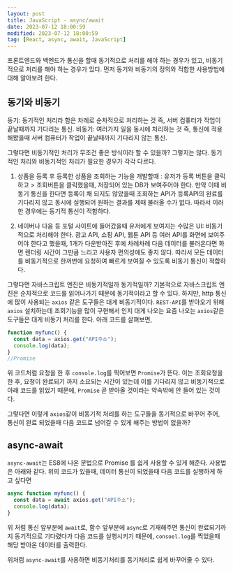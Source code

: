 ```yaml
---
layout: post
title: JavaScript - async/await
date: 2023-07-12 18:00:59
modified: 2023-07-12 18:00:59
tag: [React, async, await, JavaScript]
---
```


프론트엔드와 백엔드가 통신을 할때 동기적으로 처리를 해야 하는 경우가 있고, 비동기적으로 처리를 해야 하는 경우가 있다. 먼저 동기와 비동기의 정의와 적합한 사용방법에 대해 알아보려 한다.

## 동기와 비동기

동기: 동기적인 처리라 함은 차례로 순차적으로 처리하는 것 즉, 서버 컴퓨터가 작업이 끝날때까지 기다리는 통신.
비동기: 여러가지 일을 동시에 처리하는 것 즉, 통신에 적용해봤을때 서버 컴퓨터가 작업이 끝날때까지 기다리지 않는 통신.

그렇다면 비동기적인 처리가 무조건 좋은 방식이라 할 수 있을까?
그렇지는 않다. 동기적인 처리와 비동기적인 처리가 필요한 경우가 각각 다르다.

1. 상품을 등록 후 등록한 상품을 조회하는 기능을 개발할때 :
   유저가 등록 버튼을 클릭하고 > 조회버튼을 클릭했을때, 저장되어 있는 DB가 보여주어야 한다. 만약 이때 비동기 통신을 한다면 등록이 채 되지도 않았을때 조회하는 API가 등록API의 완료를 기다리지 않고 동시에 실행되어 원하는 결과를 제때 불러올 수가 없다. 따라서 이러한 경우에는 동기적 통신이 적합하다.

2. 네이버나 다음 등 포털 사이트에 들어갔을때 유저에게 보여지는 수많은 UI:
   비동기적으로 처리해야 한다. 광고 API, 쇼핑 API, 웹툰 API 등 여러 API를 화면에 보여주어야 한다고 했을때, 1개가 다운받아진 후에 차례차례 다음 데이터를 불러온다면 화면 렌더링 시간이 그만큼 느리고 사용자 편의성에도 좋지 않다. 따라서 모든 데이터를 비동기적으로 한꺼번에 요청하여 빠르게 보여질 수 있도록 비동기 통신이 적합하다.

그렇다면 자바스크립트 엔진은 비동기적일까 동기적일까?
기본적으로 자바스크립트 엔진은 순차적으로 코드를 읽어나가기 때문에 동기적이라고 할 수 있다. 하지만, http 통신에 많이 사용되는 `axios` 같은 도구들은 대게 비동기적이다. `REST-API`를 받아오기 위해 `axios` 설치하는데 조회기능을 많이 구현해서 인지 대게 나오는 요즘 나오는 `axios`같은 도구들은 대게 비동기 처리를 한다. 아래 코드를 살펴보면,

```javascript
function myfunc() {
  const data = axios.get("API주소");
  console.log(data);
}
//Promise
```

위 코드처럼 요청을 한 후 `console.log`를 찍어보면 `Promise`가 뜬다. 이는 조회요청을 한 후, 요청이 완료되기 까지 소요되는 시간이 있는데 이를 기다리지 않고 비동기적으로 아래 코드를 읽었기 때문에, `Promise` 곧 받아올 것이라는 약속밖에 안 들어 있는 것이다.

그렇다면 이렇게 `axios`같이 비동기적 처리를 하는 도구들을 동기적으로 바꾸어 주어, 통신이 완료 되었을때 다음 코드로 넘어갈 수 있게 해주는 방법이 없을까?

## async-await

`async-await`는 ES8에 나온 문법으로 Promise 를 쉽게 사용할 수 있게 해준다.
사용법은 아래와 같다. 위의 코드가 있을때, 데이터 통신이 되었을때 다음 코드를 실행하게 하고 싶다면

```javascript
async function myfunc() {
  const data = await axios.get("API주소");
  console.log(data);
}
```

위 처럼 통신 앞부분에 `await`로, 함수 앞부분에 `async`로 기재해주면
통신이 완료되기까지 동기적으로 기다렸다가 다음 코드를 실행시키기 때문에, `consoel.log`를 찍었을때 해당 받아온 데이터를 출력한다.

위처럼 `async-await`를 사용하면 비동기처리를 동기처리로 쉽게 바꾸어줄 수 있다.
